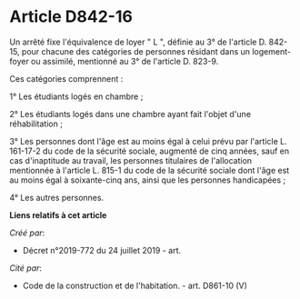 # Article D842-16

Un arrêté fixe l'équivalence de loyer " L ", définie au 3° de l'article D. 842-15, pour chacune des catégories de personnes
résidant dans un logement-foyer ou assimilé, mentionné au 3° de l'article D. 823-9. 

Ces catégories comprennent : 

1° Les étudiants logés en chambre ; 

2° Les étudiants logés dans une chambre ayant fait l'objet d'une réhabilitation ; 

3° Les personnes dont l'âge est au moins égal à celui prévu par l'article L. 161-17-2 du code de la sécurité sociale,
augmenté de cinq années, sauf en cas d'inaptitude au travail, les personnes titulaires de l'allocation mentionnée à l'article
L. 815-1 du code de la sécurité sociale dont l'âge est au moins égal à soixante-cinq ans, ainsi que les personnes
handicapées ; 

4° Les autres personnes.

**Liens relatifs à cet article**

_Créé par_:

  - Décret n°2019-772 du 24 juillet 2019 - art.

_Cité par_:

  - Code de la construction et de l'habitation. - art. D861-10 (V)
